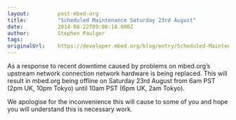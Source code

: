 ```yaml
---
layout:         post-mbed-org
title:          "Scheduled Maintenance Saturday 23rd August"
date:           2014-08-22T09:06:18.000Z
author:         Stephen Paulger
tags:           
originalUrl:    https://developer.mbed.org/blog/entry/Scheduled-Maintenance-Saturday-23rd-Augu/
---
```


<p>
  As a response to recent downtime caused by problems on mbed.org’s
  upstream network connection network hardware is being replaced.
  This will result in mbed.org being offline on Saturday 23rd
  August from 6am PST (2pm UK, 10pm Tokyo) until 10am PST (6pm UK,
  2am Tokyo).
</p>
<p>
  We apologise for the inconvenience this will cause to some of you
  and hope you will understand this is necessary work.
</p>

